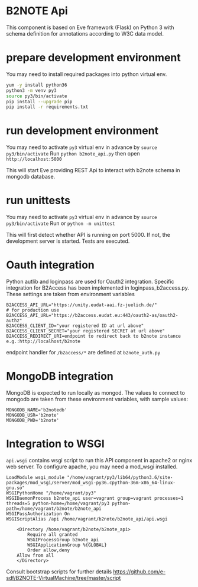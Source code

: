 # B2NOTE Api

This component is based on Eve framework (Flask) on Python 3 with schema definition for annotations according to W3C data model.

# prepare development environment

You may need to install required packages
into python virtual env. 
```bash
yum -y install python36
python3 -m venv py3
source py3/bin/activate
pip install --upgrade pip
pip install -r requirements.txt
```

# run development environment

You may need to activate `py3` virtual env in advance by `source py3/bin/activate`
Run `python b2note_api.py` then open `http://localhost:5000`

This will start Eve providing REST Api to interact with b2note schema in mongodb database.

# run unittests

You may need to activate `py3` virtual env in advance by `source py3/bin/activate`
Run or `python -m unittest`

This will first detect whether API is running on port 5000. If not,
the development server is started. Tests are executed.

# Oauth integration

Python autlib and loginpass are used for Oauth2 integration. Specific integration for B2Access has been implemented 
in loginpass_b2access.py. These settings are taken from environment variables

```
B2ACCESS_API_URL="https://unity.eudat-aai.fz-juelich.de/"
# for production use B2ACCESS_API_URL="https://b2access.eudat.eu:443/oauth2-as/oauth2-authz"
B2ACCESS_CLIENT_ID="your registered ID at url above"
B2ACCESS_CLIENT_SECRET="your registered SECRET at url above"
B2ACCESS_REDIRECT_URI=endpoint to redirect back to b2note instance e.g.:http://localhost/b2note
```
endpoint handler for `/b2access/*` are defined at `b2note_auth.py`

# MongoDB integration

MongoDB is expected to run locally as mongod. The values to connect to mongodb are taken from these environment variables, with sample values:
```
MONGODB_NAME='b2notedb'
MONGODB_USR='b2note'
MONGODB_PWD='b2note'
```

# Integration to WSGI
`api.wsgi` contains wsgi script to run this API component in apache2 or nginx web server.
To configure apache, you may need a mod_wsgi installed. 
``` 
LoadModule wsgi_module "/home/vagrant/py3/lib64/python3.6/site-packages/mod_wsgi/server/mod_wsgi-py36.cpython-36m-x86_64-linux-gnu.so"
WSGIPythonHome "/home/vagrant/py3"
WSGIDaemonProcess b2note_api user=vagrant group=vagrant processes=1 threads=5 python-home=/home/vagrant/py3 python-path=/home/vagrant/b2note/b2note_api
WSGIPassAuthorization On
WSGIScriptAlias /api /home/vagrant/b2note/b2note_api/api.wsgi

    <Directory /home/vagrant/b2note/b2note_api>
        Require all granted
        WSGIProcessGroup b2note_api
        WSGIApplicationGroup %{GLOBAL}
        Order allow,deny
	Allow from all
    </Directory> 
```
Consult bootstrap scripts for further details 
https://github.com/e-sdf/B2NOTE-VirtualMachine/tree/master/script
